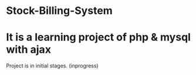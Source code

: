 # Stock-Billing-System
<h1>It is a learning project of php & mysql with ajax</h1>
<p> Project is in initial stages. (inprogress) </p>
